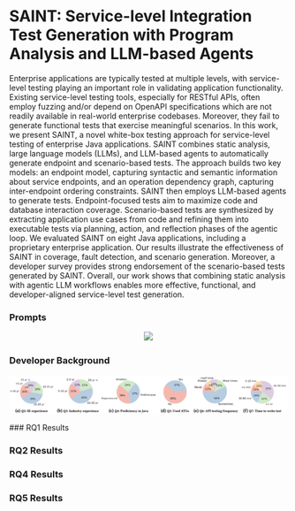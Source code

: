# SAINT: Service-level Integration Test Generation with Program Analysis and LLM-based Agents
Enterprise applications are typically tested at multiple levels, with service-level testing playing an important role in validating application functionality. Existing service-level testing tools, especially for RESTful APIs, often employ fuzzing and/or depend on OpenAPI specifications which are not readily available in real-world enterprise codebases. Moreover, they fail to generate functional tests that exercise meaningful scenarios. In this work, we present SAINT, a novel white-box testing approach for service-level testing of enterprise Java applications. SAINT combines static analysis, large language models (LLMs), and LLM-based agents to automatically generate endpoint and scenario-based tests. The approach builds two key models: an endpoint model, capturing syntactic and semantic information about service endpoints, and an operation dependency graph, capturing inter-endpoint ordering constraints. SAINT then employs LLM-based agents to generate tests. Endpoint-focused tests aim to maximize code and database interaction coverage. Scenario-based tests are synthesized by extracting application use cases from code and refining them into executable tests via planning, action, and reflection phases of the agentic loop. We evaluated SAINT on eight Java applications, including a proprietary enterprise application. Our results illustrate the effectiveness of SAINT in coverage, fault detection, and scenario generation. Moreover, a developer survey provides strong endorsement of the scenario-based tests generated by SAINT. Overall, our work shows that combining static analysis with agentic LLM workflows enables more effective, functional, and developer-aligned service-level test generation.

### Prompts
<p align="center">
  <img src="short_prompt.jpg" >
</p>

### Developer Background
<p align="center">
  <img src="background.png" >
</p>
### RQ1 Results


### RQ2 Results


### RQ4 Results


### RQ5 Results
